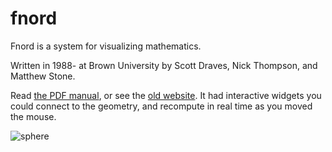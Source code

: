 # fnord
Fnord is a system for visualizing mathematics.

Written in 1988- at Brown University by Scott Draves, Nick Thompson, and Matthew Stone.

Read [the PDF manual](https://github.com/scottdraves/fnord/raw/master/fnord-manual.pdf), or see the [old website](http://draves.org/fnord).  It had interactive widgets you could connect to the geometry, and recompute in real time as you moved the mouse.

![sphere](http://i.imgur.com/EfNKjNk.png)
